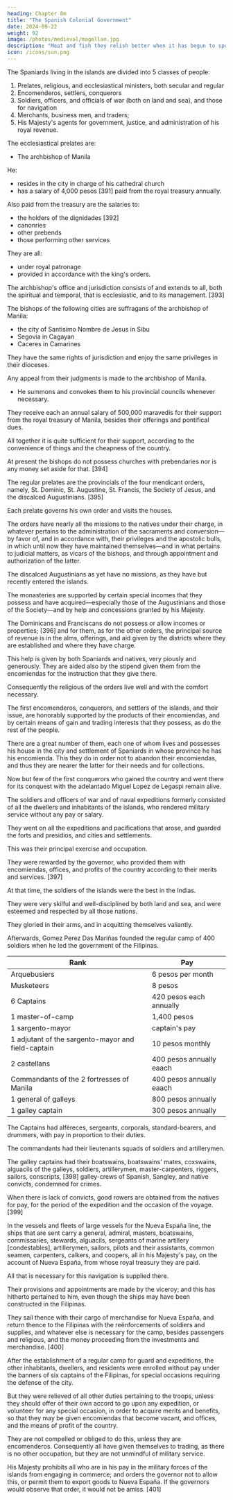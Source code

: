 ```yaml
---
heading: Chapter 8m
title: "The Spanish Colonial Government"
date: 2024-09-22
weight: 92
image: /photos/medieval/magellan.jpg
description: "Meat and fish they relish better when it has begun to spoil and when it stinks"
icon: /icons/sun.png
---
```



The Spaniards living in the islands are divided into 5 classes of people:

1. Prelates, religious, and ecclesiastical ministers, both secular and regular
2. Encomenderos, settlers, conquerors
3. Soldiers, officers, and officials of war (both on land and sea), and those for navigation
4. Merchants, business men, and traders;
5. His Majesty's agents for government, justice, and administration of his royal revenue.

The ecclesiastical prelates are:

- The archbishop of Manila

He:
- resides in the city in charge of his cathedral church
- has a salary of 4,000 pesos [391] paid from the royal treasury annually. 

Also paid from the treasury are the salaries to:
- the holders of the dignidades [392] 
- canonries
- other prebends
- those performing other services

They are all:
- under royal patronage
- provided in accordance with the king's orders. 

The archbishop's office and jurisdiction consists of and extends to all, both the spiritual and temporal, that is ecclesiastic, and to its management. [393]


The bishops of the following cities are suffragans of the archbishop of Manila:
- the city of Santisimo Nombre de Jesus in Sibu
- Segovia in Cagayan
- Caceres in Camarines

They have the same rights of jurisdiction and enjoy the same privileges in their dioceses.

Any appeal from their judgments is made to the archbishop of Manila.
- He summons and convokes them to his provincial councils whenever necessary. 

They receive each an annual salary of 500,000 maravedis for their support from the royal treasury of Manila, besides their offerings and pontifical dues. 

All together it is quite sufficient for their support, according to the convenience of things and the cheapness of the country.

At present the bishops do not possess churches with prebendaries nor is any money set aside for that. [394]

The regular prelates are the provincials of the four mendicant orders, namely, St. Dominic, St. Augustine, St. Francis, the Society of Jesus, and the discalced Augustinians. [395] 

Each prelate governs his own order and visits the houses.

The orders have nearly all the missions to the natives under their charge, in whatever pertains to the administration of the sacraments and conversion—by favor of, and in accordance with, their privileges and the apostolic bulls, in which until now they have maintained themselves—and in what pertains to judicial matters, as vicars of the bishops, and through appointment and authorization of the latter. 

The discalced Augustinians as yet have no missions, as they have but recently entered the islands.

The monasteries are supported by certain special incomes that they possess and have acquired—especially those of the Augustinians and those of the Society—and by help and concessions granted by his Majesty.

The Dominicans and Franciscans do not possess or allow incomes or properties; [396] and for them, as for the other orders, the principal source of revenue is in the alms, offerings, and aid given by the districts where they are established and where they have charge.

This help is given by both Spaniards and natives, very piously and generously. They are aided also by the stipend given them from the encomiendas for the instruction that they give there. 

Consequently the religious of the orders live well and with the comfort necessary.


The first encomenderos, conquerors, and settlers of the islands, and their issue, are honorably supported by the products of their encomiendas, and by certain means of gain and trading interests that they possess, as do the rest of the people.

There are a great number of them, each one of whom lives and possesses his house in the city and settlement of Spaniards in whose province he has his encomienda. This they do in order not to abandon their encomiendas, and thus they are nearer the latter for their needs and for collections.

Now but few of the first conquerors who gained the country and went there for its conquest with the adelantado Miguel Lopez de Legaspi remain alive.

The soldiers and officers of war and of naval expeditions formerly consisted of all the dwellers and inhabitants of the islands, who rendered military service without any pay or salary.

They went on all the expeditions and pacifications that arose, and guarded the forts and presidios, and cities and settlements.

This was their principal exercise and occupation.

They were rewarded by the governor, who provided them with encomiendas, offices, and profits of the country according to their merits and services. [397]

At that time, the soldiers of the islands were the best in the Indias.

They were very skilful and well-disciplined by both land and sea, and were esteemed and respected by all those nations.

They gloried in their arms, and in acquitting themselves valiantly.

Afterwards, Gomez Perez Das Mariñas founded the regular camp of 400 soldiers when he led the government of the Filipinas.

Rank | Pay
--- | ---
Arquebusiers | 6 pesos per month
Musketeers | 8 pesos
6 Captains | 420 pesos each annually
1 master-of-camp | 1,400 pesos
1 sargento-mayor | captain's pay
1 adjutant of the sargento-mayor and field-captain | 10 pesos monthly 
2 castellans | 400 pesos annually eaach
Commandants of the 2 fortresses of Manila | 400 pesos annually eaach
1 general of galleys | 800 pesos annually
1 galley captain | 300 pesos annually


The Captains had alféreces, sergeants, corporals, standard-bearers, and drummers, with pay in proportion to their duties. 

The commandants had their lieutenants squads of soldiers and artillerymen.

The galley captains had their boatswains, boatswains' mates, coxswains, alguacils of the galleys, soldiers, artillerymen, master-carpenters, riggers, sailors, conscripts, [398] galley-crews of Spanish, Sangley, and native convicts, condemned for crimes.

When there is lack of convicts, good rowers are obtained from the natives for pay, for the period of the expedition and the occasion of the voyage. [399]

In the vessels and fleets of large vessels for the Nueva España line, the ships that are sent carry a general, admiral, masters, boatswains, commissaries, stewards, alguacils, sergeants of marine artillery [condestables], artillerymen, sailors, pilots and their assistants, common seamen, carpenters, calkers, and coopers, all in his Majesty's pay, on the account of Nueva España, from whose royal treasury they are paid. 

All that is necessary for this navigation is supplied there.

Their provisions and appointments are made by the viceroy; and this has hitherto pertained to him, even though the ships may have been constructed in the Filipinas.

They sail thence with their cargo of merchandise for Nueva España, and return thence to the Filipinas with the reënforcements of soldiers and supplies, and whatever else is necessary for the camp, besides passengers and religious, and the money proceeding from the investments and merchandise. [400]

After the establishment of a regular camp for guard and expeditions, the other inhabitants, dwellers, and residents were enrolled without pay under the banners of six captains of the Filipinas, for special occasions requiring the defense of the city.

But they were relieved of all other duties pertaining to the troops, unless they should offer of their own accord to go upon any expedition, or volunteer for any special occasion, in order to acquire merits and benefits, so that they may be given encomiendas that become vacant, and offices, and the means of profit of the country.

They are not compelled or obliged to do this, unless they are encomenderos. Consequently all have given themselves to trading, as there is no other occupation, but they are not unmindful of military service.

His Majesty prohibits all who are in his pay in the military forces of the islands from engaging in commerce; and orders the governor not to allow this, or permit them to export goods to Nueva España. If the governors would observe that order, it would not be amiss. [401]
